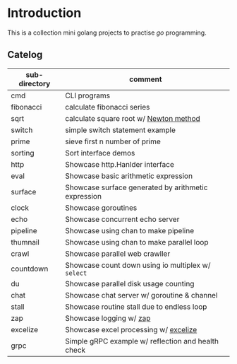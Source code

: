 # Introduction

This is a collection mini golang projects to practise *go* programming.

## Catelog

| sub-directory      | comment                                             |
| ------------------ | ----------------------------------------------------|
| cmd                | CLI programs                                        |
| fibonacci          | calculate fibonacci series                          |
| sqrt               | calculate square root w/ [Newton method][1]         |
| switch             | simple switch statement example                     |
| prime              | sieve first n number of prime                       |
| sorting            | Sort interface demos                                |
| http               | Showcase http.Hanlder interface                     |
| eval               | Showcase basic arithmetic expression                |
| surface            | Showcase surface generated by arithmetic expression |
| clock              | Showcase goroutines                                 |
| echo               | Showcase concurrent echo server                     |
| pipeline           | Showcase using chan to make pipeline                |
| thumnail           | Showcase using chan to make parallel loop           |
| crawl              | Showcase parallel web crawller                      |
| countdown          | Showcase count down using io multiplex w/ `select`  |
| du                 | Showcase parallel disk usage counting               |
| chat               | Showcase chat server w/ goroutine & channel         |
| stall              | Showcase routine stall due to endless loop          |
| zap                | Showcase logging w/ [zap][3]                        |
| excelize           | Showcase excel processing w/ [excelize][1]          |
| grpc               | Simple gRPC example w/ reflection and health check  |

[1]: https://en.wikipedia.org/wiki/Newton%27s_method
[2]: https://xuri.me/excelize/
[3]: https://github.com/uber-go/zap
